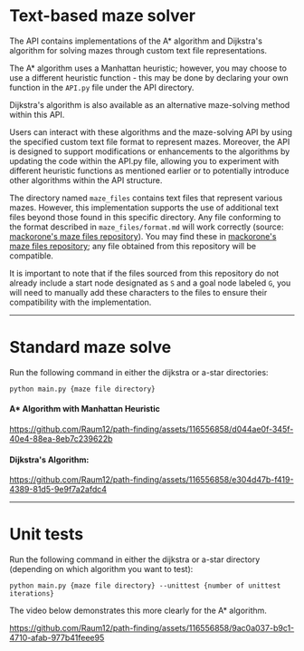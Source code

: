 # Text-based maze solver

The API contains implementations of the A* algorithm and Dijkstra's algorithm for solving mazes through custom text file representations.

The A* algorithm uses a Manhattan heuristic; however, you may choose to use a different heuristic function - this may be done by declaring your own function in the `API.py` file under the API directory.

Dijkstra's algorithm is also available as an alternative maze-solving method within this API.

Users can interact with these algorithms and the maze-solving API by using the specified custom text file format to represent mazes. Moreover, the API is designed to support modifications or enhancements to the algorithms by updating the code within the API.py file, allowing you to experiment with different heuristic functions as mentioned earlier or to potentially introduce other algorithms within the API structure.

The directory named `maze_files` contains text files that represent various mazes. However, this implementation supports the use of additional text files beyond those found in this specific directory. Any file conforming to the format described in `maze_files/format.md` will work correctly (source: [mackorone's maze files repository](https://github.com/micromouseonline/mazefiles)). You may find these in [mackorone's maze files repository](https://github.com/micromouseonline/mazefiles); any file obtained from this repository will be compatible.

It is important to note that if the files sourced from this repository do not already include a start node designated as `S` and a goal node labeled `G`, you will need to manually add these characters to the files to ensure their compatibility with the implementation.

-----
# Standard maze solve

Run the following command in either the dijkstra or a-star directories:

`python main.py {maze file directory}`


#### A* Algorithm with Manhattan Heuristic
https://github.com/Raum12/path-finding/assets/116556858/d044ae0f-345f-40e4-88ea-8eb7c239622b


#### Dijkstra's Algorithm:
https://github.com/Raum12/path-finding/assets/116556858/e304d47b-f419-4389-81d5-9e9f7a2afdc4

-----
# Unit tests
Run the following command in either the dijkstra or a-star directory (depending on which algorithm you want to test):

`python main.py {maze file directory} --unittest {number of unittest iterations}`

The video below demonstrates this more clearly for the A* algorithm.

https://github.com/Raum12/path-finding/assets/116556858/9ac0a037-b9c1-4710-afab-977b41feee95
